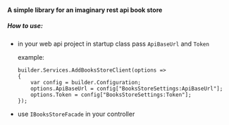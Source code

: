 #### A simple library for an imaginary rest api book store

##### How to use:
- in your web api project in startup class pass `ApiBaseUrl` and `Token`
  
  example:
  ```
  builder.Services.AddBooksStoreClient(options =>
  {
      var config = builder.Configuration;
      options.ApiBaseUrl = config["BooksStoreSettings:ApiBaseUrl"];
      options.Token = config["BooksStoreSettings:Token"];
  });
  ``` 
- use `IBooksStoreFacade` in your controller
